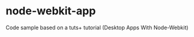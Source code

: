 node-webkit-app
===============

Code sample based on a tuts+ tutorial (Desktop Apps With Node-Webkit)
